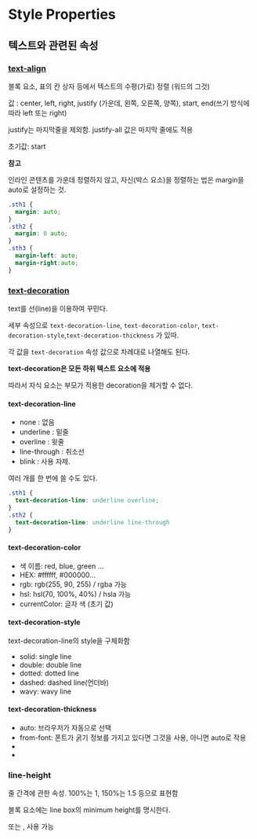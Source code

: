 # Style Properties 

## 텍스트와 관련된 속성 

### [text-align](https://developer.mozilla.org/ko/docs/Web/CSS/text-align)

블록 요소, 표의 칸 상자 등에서 텍스트의 수평(가로) 정렬 (워드의 그것)

값 : center, left, right, justify (가운데, 왼쪽, 오른쪽, 양쪽), start, end(쓰기 방식에 따라 left 또는 right)

justify는 마지막줄을 제외함. justify-all 값은 마지막 줄에도 적용 

초기값: start

**참고**

인라인 콘텐츠를 가운데 정렬하지 않고, 자신(박스 요소)을 정렬하는 법은 margin을 auto로 설정하는 것.

``` CSS
.sth1 {
  margin: auto;
}
.sth2 {
  margin: 0 auto;
}
.sth3 {
  margin-left: auto;
  margin-right:auto;
}
```

### [text-decoration](https://developer.mozilla.org/ko/docs/Web/CSS/text-decoration)

text를 선(line)을 이용하여 꾸민다. 

세부 속성으로 `text-decoration-line`, `text-decoration-color`, `text-decoration-style`,`text-decoration-thickness` 가 있따.

각 값을 `text-decoration` 속성 값으로 차례대로 나열해도 된다.

**text-decoration은 모든 하위 텍스트 요소에 적용**

따라서 자식 요소는 부모가 적용한 decoration을 제거할 수 없다.

#### text-decoration-line 

* none : 없음
* underline : 밑줄
* overline : 윗줄
* line-through : 취소선
* blink : 사용 자제.
  
여러 개를 한 번에 쓸 수도 있다.

```CSS
.sth1 {
  text-decoration-line: underline overline;
}
.sth2 {
  text-decoration-line: underline line-through
}
```

#### text-decoration-color

* 색 이름: red, blue, green ...
* HEX: #ffffff, #000000...
* rgb: rgb(255, 90, 255) / rgba 가능
* hsl: hsl(70, 100%, 40%) / hsla 가능 
* currentColor: 글자 색 (초기 값)

#### text-decoration-style

text-decoration-line의 style을 구체화함 

* solid: single line
* double: double line
* dotted: dotted line
* dashed: dashed line(언더바)
* wavy: wavy line 

#### text-decoration-thickness 

* auto: 브라우저가 자동으로 선택 
* from-font: 폰트가 굵기 정보를 가지고 있다면 그것을 사용, 아니면 auto로 작용 
* <length>
* <percentage>

### line-height

줄 간격에 관한 속성. 100%는 1, 150%는 1.5 등으로 표현함 

블록 요소에는 line box의 minimum height를 명시한다.

또는 <length>,<percentage> 사용 가능